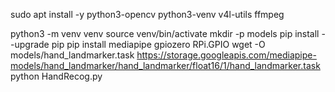 sudo apt install -y python3-opencv python3-venv v4l-utils ffmpeg

python3 -m venv venv
source venv/bin/activate
mkdir -p models
pip install --upgrade pip
pip install mediapipe gpiozero RPi.GPIO
wget -O models/hand_landmarker.task https://storage.googleapis.com/mediapipe-models/hand_landmarker/hand_landmarker/float16/1/hand_landmarker.task
python HandRecog.py
